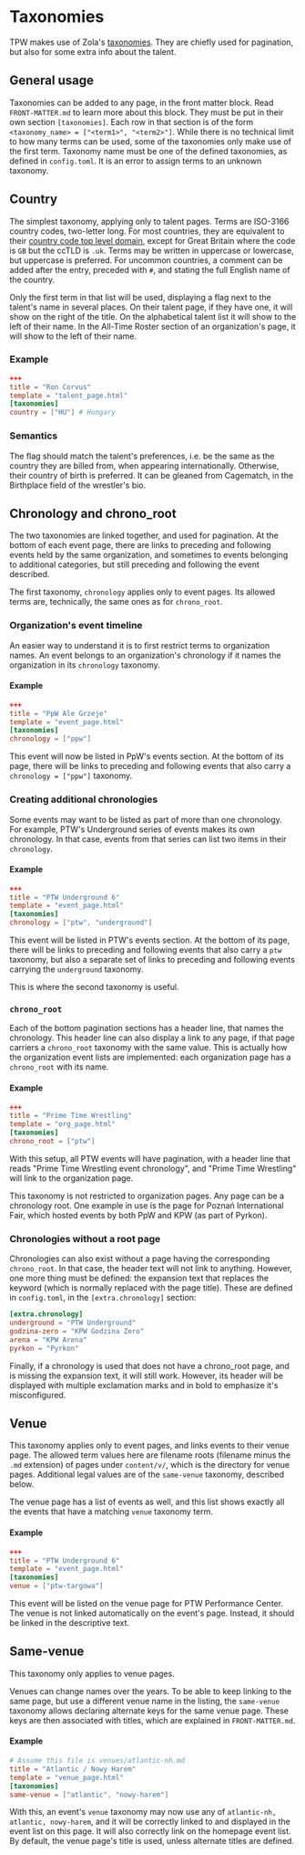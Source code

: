 # Taxonomies

TPW makes use of Zola's [taxonomies](https://www.getzola.org/documentation/content/taxonomies/).
They are chiefly used for pagination, but also for some extra info about the talent.

## General usage

Taxonomies can be added to any page, in the front matter block. Read `FRONT-MATTER.md` to learn more about this block. They must be put in their own section `[taxonomies]`.
Each row in that section is of the form `<taxonomy_name> = ["<term1>", "<term2>"]`.
While there is no technical limit to how many terms can be used, some of the taxonomies only make use of the first term.
Taxonomy name must be one of the defined taxonomies, as defined in `config.toml`. It is an error to assign terms to an unknown taxonomy.

## Country

The simplest taxonomy, applying only to talent pages. Terms are ISO-3166 country codes, two-letter long.
For most countries, they are equivalent to their [country code top level domain](https://en.wikipedia.org/wiki/Country_code_top-level_domain), except for Great Britain where the code is `GB` but the ccTLD is `.uk`.
Terms may be written in uppercase or lowercase, but uppercase is preferred.
For uncommon countries, a comment can be added after the entry, preceded with `#`, and stating the full English name of the country.

Only the first term in that list will be used, displaying a flag next to the talent's name in several places.
On their talent page, if they have one, it will show on the right of the title.
On the alphabetical talent list it will show to the left of their name.
In the All-Time Roster section of an organization's page, it will show to the left of their name.


### Example

```toml
+++
title = "Ron Corvus"
template = "talent_page.html"
[taxonomies]
country = ["HU"] # Hungary
```

### Semantics

The flag should match the talent's preferences, i.e. be the same as the country they are billed from, when appearing internationally.
Otherwise, their country of birth is preferred. It can be gleaned from Cagematch, in the Birthplace field of the wrestler's bio.

## Chronology and chrono_root

The two taxonomies are linked together, and used for pagination.
At the bottom of each event page, there are links to preceding and following events held by the same organization, and sometimes to events belonging to additional categories, but still preceding and following the event described.

The first taxonomy, `chronology` applies only to event pages.
Its allowed terms are, technically, the same ones as for `chrono_root`. 

### Organization's event timeline

An easier way to understand it is to first restrict terms to organization names.
An event belongs to an organization's chronology if it names the organization in its `chronology` taxonomy.

#### Example

```toml
+++
title = "PpW Ale Grzeje"
template = "event_page.html"
[taxonomies]
chronology = ["ppw"]
```

This event will now be listed in PpW's events section.
At the bottom of its page, there will be links to preceding and following events that also carry a `chronology = ["ppw"]` taxonomy.

### Creating additional chronologies

Some events may want to be listed as part of more than one chronology. For example, PTW's Underground series of events makes its own chronology. In that case, events from that series can list two items in their `chronology`.

#### Example

```toml
+++
title = "PTW Underground 6"
template = "event_page.html"
[taxonomies]
chronology = ["ptw", "underground"]
```

This event will be listed in PTW's events section.
At the bottom of its page, there will be links to preceding and following events that also carry a `ptw` taxonomy, but also a separate set of links to preceding and following events carrying the `underground` taxonomy.

This is where the second taxonomy is useful.

### `chrono_root`

Each of the bottom pagination sections has a header line, that names the chronology. This header line can also display a link to any page, if that page carriers a `chrono_root` taxonomy with the same value.
This is actually how the organization event lists are implemented: each organization page has a `chrono_root` with its name.

#### Example

```toml
+++
title = "Prime Time Wrestling"
template = "org_page.html"
[taxonomies]
chrono_root = ["ptw"]
```

With this setup, all PTW events will have pagination, with a header line that reads "Prime Time Wrestling event chronology", and "Prime Time Wrestling" will link to the organization page.

This taxonomy is not restricted to organization pages. Any page can be a chronology root. One example in use is the page for Poznań International Fair, which hosted events by both PpW and KPW (as part of Pyrkon).

### Chronologies without a root page

Chronologies can also exist without a page having the corresponding `chrono_root`. In that case, the header text will not link to anything.
However, one more thing must be defined: the expansion text that replaces the keyword (which is normally replaced with the page title).
These are defined in `config.toml`, in the `[extra.chronology]` section:

```toml
[extra.chronology]
underground = "PTW Underground"
godzina-zero = "KPW Godzina Zero"
arena = "KPW Arena"
pyrkon = "Pyrkon"
```

Finally, if a chronology is used that does not have a chrono_root page, and is missing the expansion text, it will still work.
However, its header will be displayed with multiple exclamation marks and in bold to emphasize it's misconfigured.

## Venue

This taxonomy applies only to event pages, and links events to their venue page.
The allowed term values here are filename roots (filename minus the `.md` extension) of pages under `content/v/`, which is the directory for venue pages. Additional legal values are of the `same-venue` taxonomy, described below.

The venue page has a list of events as well, and this list shows exactly all the events that have a matching `venue` taxonomy term.


#### Example

```toml
+++
title = "PTW Underground 6"
template = "event_page.html"
[taxonomies]
venue = ["ptw-targowa"]
```

This event will be listed on the venue page for PTW Performance Center.
The venue is not linked automatically on the event's page. Instead, it should be linked in the descriptive text.

## Same-venue

This taxonomy only applies to venue pages.

Venues can change names over the years. To be able to keep linking to the same page, but use a different venue name in the listing, the `same-venue` taxonomy allows declaring alternate keys for the same venue page. These keys are then associated with titles, which are explained in `FRONT-MATTER.md`.

#### Example

```toml
# Assume this file is venues/atlantic-nh.md
title = "Atlantic / Nowy Harem"
template = "venue_page.html"
[taxonomies]
same-venue = ["atlantic", "nowy-harem"]
```

With this, an event's `venue` taxonomy may now use any of `atlantic-nh, atlantic, nowy-harem`, and it will be correctly linked to and displayed in the event list on this page. It will also correctly link on the homepage event list. By default, the venue page's title is used, unless alternate titles are defined.
